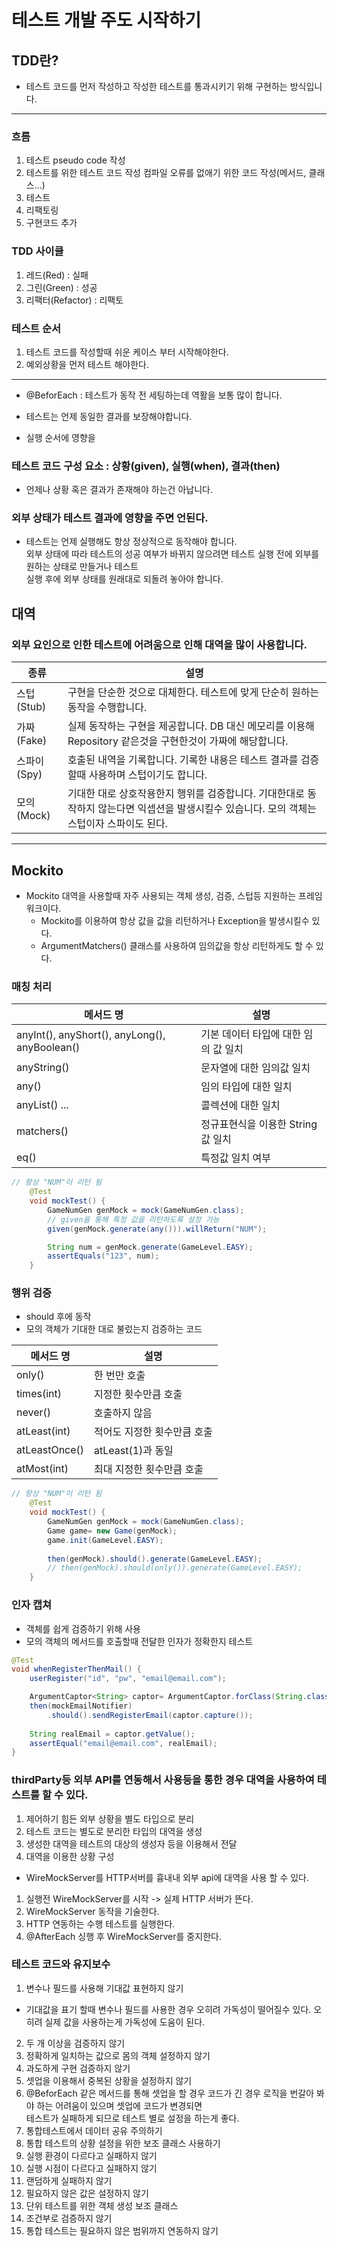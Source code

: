 # 테스트 개발 주도 시작하기
## TDD란?
* 테스트 코드를 먼저 작성하고 작성한 테스트를 통과시키기 위해 구현하는 방식입니다.
---
### 흐름
1. 테스트 pseudo code 작성
2. 테스트를 위한 테스트 코드 작성 컴파일 오류를 없애기 위한 코드 작성(메서드, 클래스...)
3. 테스트
4. 리팩토링
5. 구현코드 추가

### TDD 사이클
1. 레드(Red) : 실패
2. 그린(Green) : 성공
3. 리팩터(Refactor) : 리팩토

### 테스트 순서
1. 테스트 코드를 작성할때 쉬운 케이스 부터 시작해야한다.
2. 예외상황을 먼저 테스트 해야한다.
---
* @BeforEach : 테스트가 동작 전 세팅하는데 역활을 보통 많이 합니다.

* 테스트는 언제 동일한 결과를 보장해야합니다.
* 실행 순서에 영향을

### 테스트 코드 구성 요소 : 상황(given), 실행(when), 결과(then)
* 언제나 상황 혹은 결과가 존재해야 하는건 아납니다.

### 외부 상태가 테스트 결과에 영향을 주면 언된다.
* 테스트는 언제 실행해도 항상 정상적으로 동작해야 합니다.
  <br>외부 상태에 따라 테스트의 성공 여부가 바뀌지 않으려면 테스트 실행 전에 외부를 원하는 상태로 만들거나 테스트
  <br>실행 후에 외부 상태를 원래대로 되돌려 놓아야 합니다.


## 대역
### 외부 요인으로 인한 테스트에 어려움으로 인해 대역을 많이 사용합니다.
| 종류        | 설명                                                                             |
|-----------|--------------------------------------------------------------------------------|
| 스텁 (Stub) | 구현을 단순한 것으로 대체한다. 테스트에 맞게 단순히 원하는 동작을 수행합니다.|
|가짜 (Fake)| 실제 동작하는 구현을 제공합니다. DB 대신 메모리를 이용해 Repository 같은것을 구현한것이 가짜에 해당합니다.|
|스파이(Spy)| 호출된 내역을 기록합니다. 기록한 내용은 테스트 결과를 검증할때 사용하며 스텁이기도 합니다.|
|모의(Mock)| 기대한 대로 상호작용한지 행위를 검증합니다. 기대한대로 동작하지 않는다면 익셉션을 발생시킬수 있습니다. 모의 객체는 스텁이자 스파이도 된다. |


---
## Mockito
* Mockito 대역을 사용할때 자주 사용되는 객체 생성, 검증, 스텁등 지원하는 프레임워크이다.
  * Mockito를 이용하여 항상 값을 값을 리턴하거나 Exception을 발생시킬수 있다.
  * ArgumentMatchers() 클래스를 사용하여 임의값을 항상 리턴하게도 할 수 있다.

### 매칭 처리
| 메서드 명                                         | 설명                    |
|-----------------------------------------------|-----------------------|
| anyInt(), anyShort(), anyLong(), anyBoolean() | 기본 데이터 타입에 대한 임의 값 일치 |
| anyString()                                   | 문자열에 대한 임의값 일치        |
| any()                                         |임의 타입에 대한 일치|
| anyList() ...                                 |콜렉션에 대한 일치|
|matchers()|정규표현식을 이용한 String 값 일치|
|eq()| 특정값 일치 여부|
```java
// 항상 "NUM"이 리턴 됨
    @Test
    void mockTest() {
        GameNumGen genMock = mock(GameNumGen.class);
        // given을 통해 특정 값을 리턴하도록 설정 가능
        given(genMock.generate(any())).willReturn("NUM");

        String num = genMock.generate(GameLevel.EASY);
        assertEquals("123", num);
    }
```

### 행위 검증
* should 후에 동작
* 모의 객체가 기대한 대로 불렀는지 검증하는 코드

|메서드 명|설명|
|-------|---|
|only()|한 번만 호출|
|times(int)| 지정한 횟수만큼 호출|
|never()|호출하지 않음|
|atLeast(int)|적어도 지정한 횟수만큼 호출|
|atLeastOnce()|atLeast(1)과 동일|
|atMost(int)|최대 지정한 횟수만큼 호출|

```java
// 항상 "NUM"이 리턴 됨
    @Test
    void mockTest() {
        GameNumGen genMock = mock(GameNumGen.class);
        Game game= new Game(genMock);
        game.init(GameLevel.EASY);
        
        then(genMock).should().generate(GameLevel.EASY);
        // then(genMock).should(only()).generate(GameLevel.EASY);
    }
```

### 인자 캡쳐
* 객체를 쉽게 검증하기 위해 사용
* 모의 객체의 메서드를 호출할때 전달한 인자가 정확한지 테스트
```java
@Test
void whenRegisterThenMail() {
    userRegister("id", "pw", "email@email.com");

    ArgumentCaptor<String> captor= ArgumentCaptor.forClass(String.class);
    then(mockEmailNotifier)
        .should().sendRegisterEmail(captor.capture());
    
    String realEmail = captor.getValue();
    assertEqual("email@email.com", realEmail);
}
```

### thirdParty등 외부 API를 연동해서 사용등을 통한 경우 대역을 사용하여 테스트를 할 수 있다.
1. 제어하기 힘든 외부 상황을 별도 타입으로 분리
2. 테스트 코드는 별도로 분리한 타입의 대역을 생성
3. 생성한 대역을 테스트의 대상의 생성자 등을 이용해서 전달
4. 대역을 이용한 상황 구성

* WireMockServer를 HTTP서버를 흉내내 외부 api에 대역을 사용 할 수 있다.
1. 실행전 WireMockServer를 시작 -> 실제 HTTP 서버가 뜬다.
2. WireMockServer 동작을 기술한다.
3. HTTP 연동하는 수행 테스트를 실행한다.
4. @AfterEach 싱행 후 WireMockServer를 중지한다.

### 테스트 코드와 유지보수
1. 변수나 필드를 사용해 기대값 표현하지 않기
* 기대값을 표기 할때 변수나 필드를 사용한 경우 오히려 가독성이 떨어질수 있다. 오히려 실제 값을 사용하는게 가독성에 도움이 된다.
2. 두 개 이상을 검증하지 않기
3. 정확하게 일치하는 값으로 몸의 객체 설정하지 않기
4. 과도하게 구현 검증하지 않기
5. 셋업을 이용해서 중복된 상황을 설정하지 않기
  1. @BeforEach 같은 메서드를 통해 셋업을 할 경우 코드가 긴 경우 로직을 번갈아 봐야 하는 어려움이 있으며 셋업에 코드가 변경되면
     <br>테스트가 실패하게 되므로 테스트 별로 설정을 하는게 좋다.
6. 통합테스트에서 데이터 공유 주의하기
7. 통합 테스트의 상황 설정을 위한 보조 클래스 사용하기
8. 실행 환경이 다르다고 실패하지 않기
9. 실행 시점이 다르다고 실패하지 않기
10. 랜덤하게 실패하지 않기
11. 필요하지 않은 값은 설정하지 않기
12. 단위 테스트를 위한 객체 생성 보조 클래스
13. 조건부로 검증하지 않기
14. 통합 테스트는 필요하지 않은 범위까지 연동하지 않기
